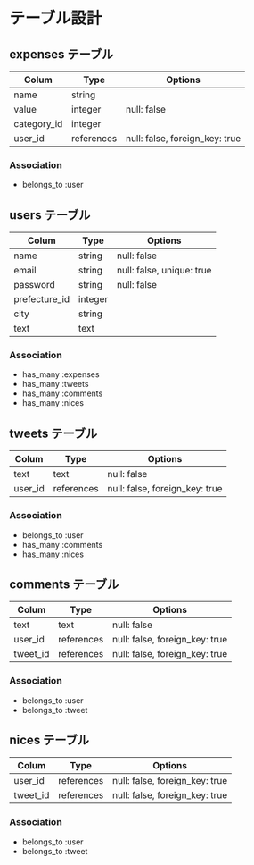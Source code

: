 # テーブル設計

## expenses テーブル

| Colum       | Type       | Options                        |
| ----------- | ---------- | ------------------------------ |
| name        | string     |                                |
| value       | integer    | null: false                    |
| category_id | integer    |                                |
| user_id     | references | null: false, foreign_key: true |

### Association

- belongs_to :user

## users テーブル

| Colum         | Type    | Options                   |
| ------------- | ------- | ------------------------- |
| name          | string  | null: false               |
| email         | string  | null: false, unique: true |
| password      | string  | null: false               |
| prefecture_id | integer |                           |
| city          | string  |                           |
| text          | text    |                           |

### Association

- has_many :expenses
- has_many :tweets
- has_many :comments
- has_many :nices

## tweets テーブル

| Colum   | Type       | Options                        |
| ------- | ---------  | ------------------------------ |
| text    | text       | null: false                    |
| user_id | references | null: false, foreign_key: true |

### Association

- belongs_to :user
- has_many :comments
- has_many :nices

## comments テーブル

| Colum    | Type       | Options                        |
| -------- | ---------  | ------------------------------ |
| text     | text       | null: false                    |
| user_id  | references | null: false, foreign_key: true |
| tweet_id | references | null: false, foreign_key: true |

### Association

- belongs_to :user
- belongs_to :tweet

## nices テーブル

| Colum    | Type       | Options                        |
| -------- | ---------- | ------------------------------ |
| user_id  | references | null: false, foreign_key: true |
| tweet_id | references | null: false, foreign_key: true |

### Association

- belongs_to :user
- belongs_to :tweet